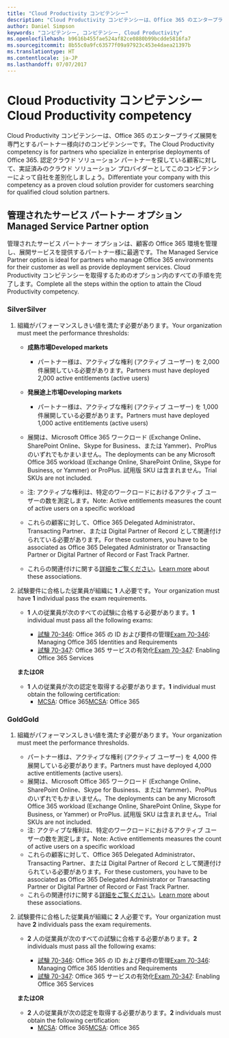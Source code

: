 ```yaml
---
title: "Cloud Productivity コンピテンシー"
description: "Cloud Productivity コンピテンシーは、Office 365 のエンタープライズ展開を専門とするパートナー様向けのコンピテンシーです。 認定クラウド ソリューション パートナーを探している顧客に対して、実証済みのクラウド ソリューション プロバイダーとしてこのコンピテンシーによって自社を差別化しましょう。"
author: Daniel Simpson
keywords: "コンピテンシー, コンピテンシー, Cloud Productivity"
ms.openlocfilehash: b9616b455fae524af82ce0880b99bcdde5816fa7
ms.sourcegitcommit: 8b55c0a9fc63577f09a97923c453e4daea21397b
ms.translationtype: HT
ms.contentlocale: ja-JP
ms.lasthandoff: 07/07/2017
---
```

# <a name="cloud-productivity-competency"></a><span data-ttu-id="18007-105">Cloud Productivity コンピテンシー</span><span class="sxs-lookup"><span data-stu-id="18007-105">Cloud Productivity competency</span></span>

<span data-ttu-id="18007-106">Cloud Productivity コンピテンシーは、Office 365 のエンタープライズ展開を専門とするパートナー様向けのコンピテンシーです。</span><span class="sxs-lookup"><span data-stu-id="18007-106">The Cloud Productivity competency is for partners who specialize in enterprise deployments of Office 365.</span></span> <span data-ttu-id="18007-107">認定クラウド ソリューション パートナーを探している顧客に対して、実証済みのクラウド ソリューション プロバイダーとしてこのコンピテンシーによって自社を差別化しましょう。</span><span class="sxs-lookup"><span data-stu-id="18007-107">Differentiate your company with this competency as a proven cloud solution provider for customers searching for qualified cloud solution partners.</span></span>

## <a name="managed-service-partner-option"></a><span data-ttu-id="18007-108">管理されたサービス パートナー オプション</span><span class="sxs-lookup"><span data-stu-id="18007-108">Managed Service Partner option</span></span>
<span data-ttu-id="18007-109">管理されたサービス パートナー オプションは、顧客の Office 365 環境を管理し、展開サービスを提供するパートナー様に最適です。</span><span class="sxs-lookup"><span data-stu-id="18007-109">The Managed Service Partner option is ideal for partners who manage Office 365 environments for their customer as well as provide deployment services.</span></span> <span data-ttu-id="18007-110">Cloud Productivity コンピテンシーを取得するためのオプション内のすべての手順を完了します。</span><span class="sxs-lookup"><span data-stu-id="18007-110">Complete all the steps within the option to attain the Cloud Productivity competency.</span></span>
### <a name="silver"></a><span data-ttu-id="18007-111">Silver</span><span class="sxs-lookup"><span data-stu-id="18007-111">Silver</span></span>
1.  <span data-ttu-id="18007-112">組織がパフォーマンスしきい値を満たす必要があります。</span><span class="sxs-lookup"><span data-stu-id="18007-112">Your organization must meet the performance thresholds:</span></span>
    - **<span data-ttu-id="18007-113">成熟市場</span><span class="sxs-lookup"><span data-stu-id="18007-113">Developed markets</span></span>** 
        - <span data-ttu-id="18007-114">パートナー様は、アクティブな権利 (アクティブ ユーザー) を 2,000 件展開している必要があります。</span><span class="sxs-lookup"><span data-stu-id="18007-114">Partners must have deployed 2,000 active entitlements (active users)</span></span>
    - **<span data-ttu-id="18007-115">発展途上市場</span><span class="sxs-lookup"><span data-stu-id="18007-115">Developing markets</span></span>**
        -  <span data-ttu-id="18007-116">パートナー様は、アクティブな権利 (アクティブ ユーザー) を 1,000 件展開している必要があります。</span><span class="sxs-lookup"><span data-stu-id="18007-116">Partners must have deployed 1,000 active entitlements (active users)</span></span>
    
    - <span data-ttu-id="18007-117">展開は、Microsoft Office 365 ワークロード (Exchange Online、SharePoint Online、Skype for Business、または Yammer)、ProPlus のいずれでもかまいません。</span><span class="sxs-lookup"><span data-stu-id="18007-117">The deployments can be any Microsoft Office 365 workload (Exchange Online, SharePoint Online, Skype for Business, or Yammer) or ProPlus.</span></span> <span data-ttu-id="18007-118">試用版 SKU は含まれません。</span><span class="sxs-lookup"><span data-stu-id="18007-118">Trial SKUs are not included.</span></span>     
    - <span data-ttu-id="18007-119">注: アクティブな権利は、特定のワークロードにおけるアクティブ ユーザーの数を測定します。</span><span class="sxs-lookup"><span data-stu-id="18007-119">Note: Active entitlements measures the count of active users on a specific workload</span></span> 
    - <span data-ttu-id="18007-120">これらの顧客に対して、Office 365 Delegated Administrator、Transacting Partner、または Digital Partner of Record として関連付けられている必要があります。</span><span class="sxs-lookup"><span data-stu-id="18007-120">For these customers, you have to be associated as Office 365 Delegated Administrator or Transacting Partner or Digital Partner of Record or Fast Track Partner.</span></span>
    - <span data-ttu-id="18007-121">これらの関連付けに関する[詳細をご覧ください](https://partner.microsoft.com/en-us/membership/digital-partner-of-record)。</span><span class="sxs-lookup"><span data-stu-id="18007-121">[Learn more](https://partner.microsoft.com/en-us/membership/digital-partner-of-record) about these associations.</span></span>

2. <span data-ttu-id="18007-122">試験要件に合格した従業員が組織に **1** 人必要です。</span><span class="sxs-lookup"><span data-stu-id="18007-122">Your organization must have **1** individual pass the exam requirements.</span></span>

    - <span data-ttu-id="18007-123">**1** 人の従業員が次のすべての試験に合格する必要があります。</span><span class="sxs-lookup"><span data-stu-id="18007-123">**1** individual must pass all the following exams:</span></span>

        - <span data-ttu-id="18007-124">[試験 70-346](https://www.microsoft.com/en-us/learning/exam-70-346.aspx): Office 365 の ID および要件の管理</span><span class="sxs-lookup"><span data-stu-id="18007-124">[Exam 70-346](https://www.microsoft.com/en-us/learning/exam-70-346.aspx): Managing Office 365 Identities and Requirements</span></span>  
        - <span data-ttu-id="18007-125">[試験 70-347](https://www.microsoft.com/en-us/learning/exam-70-347.aspx): Office 365 サービスの有効化</span><span class="sxs-lookup"><span data-stu-id="18007-125">[Exam 70-347](https://www.microsoft.com/en-us/learning/exam-70-347.aspx): Enabling Office 365 Services</span></span>
    
    **<span data-ttu-id="18007-126">または</span><span class="sxs-lookup"><span data-stu-id="18007-126">OR</span></span>**

    - <span data-ttu-id="18007-127">**1** 人の従業員が次の認定を取得する必要があります。</span><span class="sxs-lookup"><span data-stu-id="18007-127">**1** individual must obtain the following certification:</span></span>  
        - <span data-ttu-id="18007-128">[MCSA](https://www.microsoft.com/en-us/learning/mcsa-office365-certification.aspx): Office 365</span><span class="sxs-lookup"><span data-stu-id="18007-128">[MCSA](https://www.microsoft.com/en-us/learning/mcsa-office365-certification.aspx): Office 365</span></span>

### <a name="gold"></a><span data-ttu-id="18007-129">Gold</span><span class="sxs-lookup"><span data-stu-id="18007-129">Gold</span></span>

1.  <span data-ttu-id="18007-130">組織がパフォーマンスしきい値を満たす必要があります。</span><span class="sxs-lookup"><span data-stu-id="18007-130">Your organization must meet the performance thresholds.</span></span> 

    - <span data-ttu-id="18007-131">パートナー様は、アクティブな権利 (アクティブ ユーザー) を 4,000 件展開している必要があります。</span><span class="sxs-lookup"><span data-stu-id="18007-131">Partners must have deployed 4,000 active entitlements (active users).</span></span>
    - <span data-ttu-id="18007-132">展開は、Microsoft Office 365 ワークロード (Exchange Online、SharePoint Online、Skype for Business、または Yammer)、ProPlus のいずれでもかまいません。</span><span class="sxs-lookup"><span data-stu-id="18007-132">The deployments can be any Microsoft Office 365 workload (Exchange Online, SharePoint Online, Skype for Business, or Yammer) or ProPlus.</span></span> <span data-ttu-id="18007-133">試用版 SKU は含まれません。</span><span class="sxs-lookup"><span data-stu-id="18007-133">Trial SKUs are not included.</span></span>
    - <span data-ttu-id="18007-134">注: アクティブな権利は、特定のワークロードにおけるアクティブ ユーザーの数を測定します。</span><span class="sxs-lookup"><span data-stu-id="18007-134">Note: Active entitlements measures the count of active users on a specific workload</span></span>
    - <span data-ttu-id="18007-135">これらの顧客に対して、Office 365 Delegated Administrator、Transacting Partner、または Digital Partner of Record として関連付けられている必要があります。</span><span class="sxs-lookup"><span data-stu-id="18007-135">For these customers, you have to be associated as Office 365 Delegated Administrator or Transacting Partner or Digital Partner of Record or Fast Track Partner.</span></span>
    - <span data-ttu-id="18007-136">これらの関連付けに関する[詳細をご覧ください](https://partner.microsoft.com/en-us/membership/digital-partner-of-record)。</span><span class="sxs-lookup"><span data-stu-id="18007-136">[Learn more](https://partner.microsoft.com/en-us/membership/digital-partner-of-record) about these associations.</span></span>

2.  <span data-ttu-id="18007-137">試験要件に合格した従業員が組織に **2** 人必要です。</span><span class="sxs-lookup"><span data-stu-id="18007-137">Your organization must have **2** individuals pass the exam requirements.</span></span>

    - <span data-ttu-id="18007-138">**2** 人の従業員が次のすべての試験に合格する必要があります。</span><span class="sxs-lookup"><span data-stu-id="18007-138">**2** individuals must pass all the following exams:</span></span>

        - <span data-ttu-id="18007-139">[試験 70-346](https://www.microsoft.com/en-us/learning/exam-70-346.aspx): Office 365 の ID および要件の管理</span><span class="sxs-lookup"><span data-stu-id="18007-139">[Exam 70-346](https://www.microsoft.com/en-us/learning/exam-70-346.aspx): Managing Office 365 Identities and Requirements</span></span>  
        - <span data-ttu-id="18007-140">[試験 70-347](https://www.microsoft.com/en-us/learning/exam-70-347.aspx): Office 365 サービスの有効化</span><span class="sxs-lookup"><span data-stu-id="18007-140">[Exam 70-347](https://www.microsoft.com/en-us/learning/exam-70-347.aspx): Enabling Office 365 Services</span></span>
        
    **<span data-ttu-id="18007-141">または</span><span class="sxs-lookup"><span data-stu-id="18007-141">OR</span></span>**
    
    - <span data-ttu-id="18007-142">**2** 人の従業員が次の認定を取得する必要があります。</span><span class="sxs-lookup"><span data-stu-id="18007-142">**2** individuals must obtain the following certification:</span></span>
        - <span data-ttu-id="18007-143">[MCSA](https://www.microsoft.com/en-us/learning/mcsa-office365-certification.aspx): Office 365</span><span class="sxs-lookup"><span data-stu-id="18007-143">[MCSA](https://www.microsoft.com/en-us/learning/mcsa-office365-certification.aspx): Office 365</span></span>





